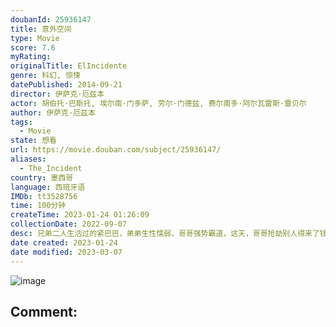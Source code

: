 ```yaml
---
doubanId: 25936147
title: 意外空间
type: Movie
score: 7.6
myRating: 
originalTitle: ElIncidente
genre: 科幻, 惊悚
datePublished: 2014-09-21
director: 伊萨克·厄兹本
actor: 胡伯托·巴斯托, 埃尔南·门多萨, 劳尔·门德兹, 费尔南多·阿尔瓦雷斯·雷贝尔
author: 伊萨克·厄兹本
tags:
  - Movie
state: 想看
url: https://movie.douban.com/subject/25936147/
aliases:
  - The_Incident
country: 墨西哥
language: 西班牙语
IMDb: tt3528756
time: 100分钟
createTime: 2023-01-24 01:26:09
collectionDate: 2022-09-07
desc: 兄弟二人生活过的紧巴巴，弟弟生性懦弱，哥哥强势霸道，这天，哥哥抢劫别人得来了钱，兄弟二人正高兴之际，一名侦探找上门来，双方发生争执，追逐之中，三个人发现自己被困于无穷无尽的楼梯上，无论如何都走不到尽头...
date created: 2023-01-24
date modified: 2023-03-07
---
```


![image](p2192863764.jpg)

Comment:
---
